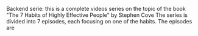 Backend serie:
this is a complete videos series  on the topic of the book "The 7 Habits of Highly Effective People" by Stephen Cove
The series is divided into 7 episodes, each focusing on one of the habits. The episodes are
